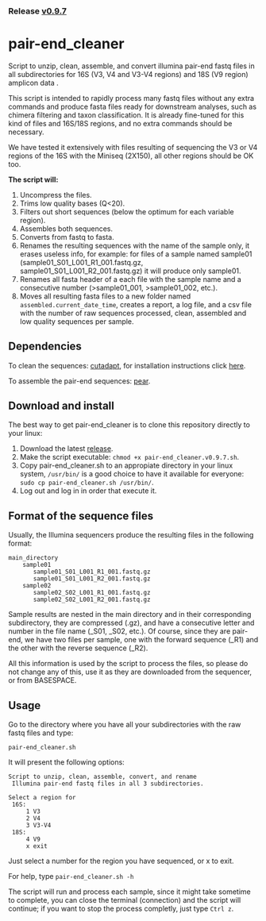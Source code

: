 ### Release [v0.9.7](https://github.com/GenomicaMicrob/pair-end_cleaner/releases/latest)

# pair-end_cleaner
Script to unzip, clean, assemble, and convert illumina pair-end fastq files in all subdirectories for 16S (V3, V4 and V3-V4 regions) and 18S (V9 region) amplicon data .

This script is intended to rapidly process many fastq files without any extra commands and produce fasta files ready for downstream analyses, such as chimera filtering and taxon classification. It is already fine-tuned for this kind of files and 16S/18S regions, and no extra commands should be necessary. 

We have tested it extensively with files resulting of sequencing the V3 or V4 regions of the 16S with the Miniseq (2X150), all other regions should be OK too. 

**The script will:**
1. Uncompress the files.
2. Trims low quality bases (Q<20).
3. Filters out short sequences (below the optimum for each variable region).
4. Assembles both sequences.
5. Converts from fastq to fasta.
6. Renames the resulting sequences with the name of the sample only, it erases useless info, for example:
  for files of a sample named sample01 (sample01_S01_L001_R1_001.fastq.gz, sample01_S01_L001_R2_001.fastq.gz) it will produce only sample01.
7. Renames all fasta header of a each file with the sample name and a consecutive number (>sample01_001, >sample01_002, etc.).
8. Moves all resulting fasta files to a new folder named `assembled.current_date_time`, creates a report, a log file, and a csv file with the number of raw sequences processed, clean, assembled and low quality sequences per sample.

## Dependencies
To clean the sequences: [cutadapt](https://github.com/marcelm/cutadapt), for installation instructions click [here](https://cutadapt.readthedocs.io/en/stable/installation.html#id1).

To assemble the pair-end sequences: [pear](https://sco.h-its.org/exelixis/web/software/pear/doc.html).

## Download and install
The best way to get pair-end_cleaner is to clone this repository directly to your linux:

1. Download the latest [release](https://github.com/GenomicaMicrob/pair-end_cleaner/releases/latest).
2. Make the script executable: `chmod +x pair-end_cleaner.v0.9.7.sh`.
3. Copy pair-end_cleaner.sh to an appropiate directory in your linux system, `/usr/bin/` is a good choice to have it available for everyone: `sudo cp pair-end_cleaner.sh /usr/bin/`.
4. Log out and log in in order that execute it.

## Format of the sequence files
Usually, the Illumina sequencers produce the resulting files in the following format:

    main_directory
        sample01 
           sample01_S01_L001_R1_001.fastq.gz
           sample01_S01_L001_R2_001.fastq.gz
        sample02
           sample02_S02_L001_R1_001.fastq.gz
           sample02_S02_L001_R2_001.fastq.gz
Sample results are nested in the main directory and in their corresponding subdirectory, they are compressed (.gz), and have a consecutive letter and number in the file name (_S01, _S02, etc.). Of course, since they are pair-end, we have two files per sample, one with the forward sequence (_R1) and the other with the reverse sequence (_R2).

All this information is used by the script to process the files, so please do not change any of this, use it as they are downloaded from the sequencer, or from BASESPACE.

## Usage
Go to the directory where you have all your subdirectories with the raw fastq files and type:

`pair-end_cleaner.sh`

It will present the following options:

    Script to unzip, clean, assemble, convert, and rename
     Illumina pair-end fastq files in all 3 subdirectories.

    Select a region for
     16S:
         1 V3
         2 V4
         3 V3-V4
     18S:
         4 V9
         x exit
        
Just select a number for the region you have sequenced, or x to exit.

For help, type `pair-end_cleaner.sh -h`

The script will run and process each sample, since it might take sometime to complete, you can close the terminal (connection) and the script will continue; if you want to stop the process completly, just type `Ctrl z`.
